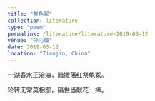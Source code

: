 ```yaml
---
title: "祭龟冢"
collection: literature
type: "poem"
permalink: /literature/literature-2019-03-12
venue: "孙沁璇"
date: 2019-03-12
location: "Tianjin, China"
---
```


一湖春水正溶溶，黯撒落红祭龟冢。

轮转无常莫相怨，隔世当献花一捧。